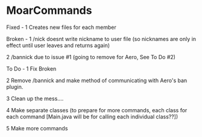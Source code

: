 MoarCommands
============

Fixed - 
1	Creates new files for each member


Broken - 
1	/nick doesnt write nickname to user file (so nicknames are only in
effect until user leaves and returns again)

2	/bannick due to issue #1 (going to remove for Aero, See To Do #2)


To Do -
1	Fix Broken

2 Remove /bannick and make method of communicating with Aero's ban plugin.

3	Clean up the mess....

4	Make separate classes (to prepare for more commands, each class for each command [Main.java will be for calling each individual class??])

5	Make more commands
